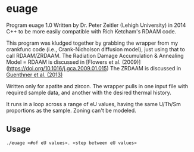 # euage

Program euage 1.0
Written by Dr. Peter Zeitler (Lehigh University) in 2014
C++ to be more easily compatible with Rich Ketcham's RDAAM code.
	
This program was kludged together by grabbing the wrapper from my crankfunc code (i.e., Crank-Nicholson diffusion model),
just using that to call RDAAM/ZRDAAM. The Radiation Damage Accumulation & Annealing Model = RDAAM is discussed in [Flowers et al. (2009)] (https://doi.org/10.1016/j.gca.2009.01.015)
The ZRDAAM is discussed in [Guenthner et al. (2013)](https://doi.org/10.2475/03.2013.01)
	
Written only for apatite and zircon. The wrapper pulls in one input file with required sample data, and another with the desired thermal history.
	
It runs in a loop across a range of eU values, having the same U/Th/Sm proportions as the sample. Zoning can't be modeled.
	
## Usage

``` 
./euage <#of eU values>. <step between eU values>
```
